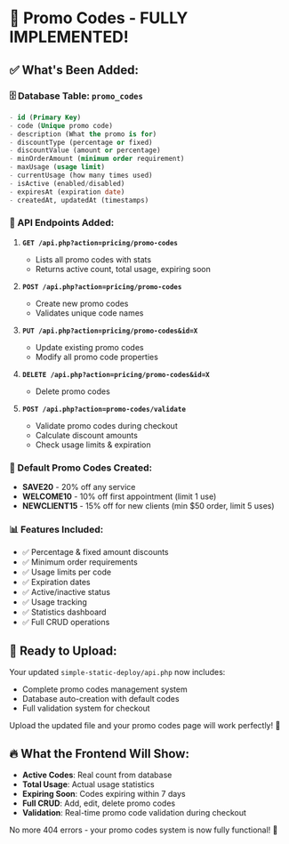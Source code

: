 # 🎉 Promo Codes - FULLY IMPLEMENTED!

## ✅ What's Been Added:

### **🗄️ Database Table: `promo_codes`**
```sql
- id (Primary Key)
- code (Unique promo code)
- description (What the promo is for)
- discountType (percentage or fixed)
- discountValue (amount or percentage)
- minOrderAmount (minimum order requirement)
- maxUsage (usage limit)
- currentUsage (how many times used)
- isActive (enabled/disabled)
- expiresAt (expiration date)
- createdAt, updatedAt (timestamps)
```

### **🎯 API Endpoints Added:**

1. **`GET /api.php?action=pricing/promo-codes`**
   - Lists all promo codes with stats
   - Returns active count, total usage, expiring soon

2. **`POST /api.php?action=pricing/promo-codes`**
   - Create new promo codes
   - Validates unique code names

3. **`PUT /api.php?action=pricing/promo-codes&id=X`**
   - Update existing promo codes
   - Modify all promo code properties

4. **`DELETE /api.php?action=pricing/promo-codes&id=X`**
   - Delete promo codes

5. **`POST /api.php?action=promo-codes/validate`**
   - Validate promo codes during checkout
   - Calculate discount amounts
   - Check usage limits & expiration

### **🎁 Default Promo Codes Created:**
- **SAVE20** - 20% off any service
- **WELCOME10** - 10% off first appointment (limit 1 use)
- **NEWCLIENT15** - 15% off for new clients (min $50 order, limit 5 uses)

### **📊 Features Included:**
- ✅ Percentage & fixed amount discounts
- ✅ Minimum order requirements
- ✅ Usage limits per code
- ✅ Expiration dates
- ✅ Active/inactive status
- ✅ Usage tracking
- ✅ Statistics dashboard
- ✅ Full CRUD operations

## 🚀 Ready to Upload:

Your updated `simple-static-deploy/api.php` now includes:
- Complete promo codes management system
- Database auto-creation with default codes
- Full validation system for checkout

Upload the updated file and your promo codes page will work perfectly! 🎉

## 🔥 What the Frontend Will Show:
- **Active Codes**: Real count from database
- **Total Usage**: Actual usage statistics  
- **Expiring Soon**: Codes expiring within 7 days
- **Full CRUD**: Add, edit, delete promo codes
- **Validation**: Real-time promo code validation during checkout

No more 404 errors - your promo codes system is now fully functional! 🚀
